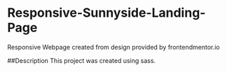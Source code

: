 # Responsive-Sunnyside-Landing-Page
Responsive Webpage created from design provided by frontendmentor.io

##Description
This project was created using sass.
